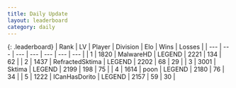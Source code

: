 ```yaml
---
title: Daily Update
layout: leaderboard
category: daily
---
```


{: .leaderboard}
| Rank | LV | Player | Division | Elo | Wins | Losses |
| --- | --- | --- | --- | --- | --- | --- |
| <span data-change="1">1</span> | 1820 | <span title="ID: 261794">MalwareHD</span> | LEGEND | <span data-change="19">2221</span> | <span data-change="3">134</span> | <span data-change="0">62</span> |
| <span data-change="-1">2</span> | 1437 | <span title="ID: 402846">RefractedSktima</span> | LEGEND | <span data-change="0">2202</span> | <span data-change="0">68</span> | <span data-change="0">29</span> |
| <span data-change="0">3</span> | 3001 | <span title="ID: 353063">Sktima</span> | LEGEND | <span data-change="41">2199</span> | <span data-change="16">198</span> | <span data-change="4">75</span> |
| <span data-change="0">4</span> | 1614 | <span title="ID: 540690">poon</span> | LEGEND | <span data-change="32">2180</span> | <span data-change="5">76</span> | <span data-change="0">34</span> |
| <span data-change="5">5</span> | 1222 | <span title="ID: 415713">ICanHasDorito</span> | LEGEND | <span data-change="44">2157</span> | <span data-change="6">59</span> | <span data-change="0">30</span> |